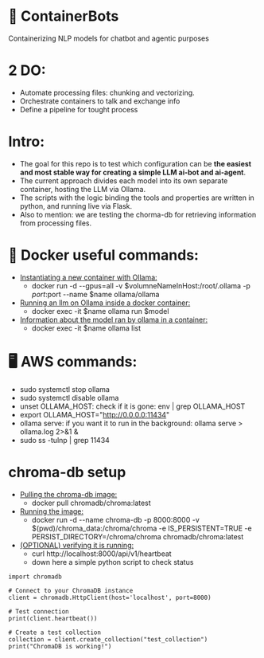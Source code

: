 # 🤖 **ContainerBots**
Containerizing NLP models for chatbot and agentic purposes 

# 2 DO:
- Automate processing files: chunking and vectorizing. 
- Orchestrate containers to talk and exchange info
- Define a pipeline for tought process

# Intro: 
- The goal for this repo is to test which configuration can be **the easiest and most stable way for creating a simple LLM ai-bot and ai-agent**. 
- The current approach divides each model into its own separate container, hosting the LLM via Ollama. 
- The scripts with the logic binding the tools and properties are written in python, and running live via Flask. 
- Also to mention: we are testing the chorma-db for retrieving information from processing files. 

# 🐳 Docker useful commands: 
* <u>Instantiating a new container with Ollama:</u>
    - docker run -d --gpus=all -v $volumneNameInHost:/root/.ollama -p $port:$port --name $name ollama/ollama
* <u>Running an llm on Ollama inside a docker container:</u>
    - docker exec -it $name ollama run $model
* <u>Information about the model ran by ollama in a container:</u> 
    - docker exec -it $name ollama list


# 🖥️ AWS commands:
* sudo systemctl stop ollama
* sudo systemctl disable ollama
* unset OLLAMA_HOST: check if it is gone: env | grep OLLAMA_HOST
* export OLLAMA_HOST="http://0.0.0.0:11434"
* ollama serve: if you want it to run in the background: ollama serve > ollama.log 2>&1 &
* sudo ss -tulnp | grep 11434

# chroma-db setup
* <u>Pulling the chroma-db image:</u> 
    - docker pull chromadb/chroma:latest
* <u>Running the image:</u> 
    - docker run -d --name chroma-db -p 8000:8000 -v $(pwd)/chroma_data:/chroma/chroma -e IS_PERSISTENT=TRUE -e PERSIST_DIRECTORY=/chroma/chroma chromadb/chroma:latest
* <u>(OPTIONAL) verifying it is running:</u> 
    - curl http://localhost:8000/api/v1/heartbeat
    - down here a simple python script to check status
```
import chromadb

# Connect to your ChromaDB instance
client = chromadb.HttpClient(host='localhost', port=8000)

# Test connection
print(client.heartbeat())

# Create a test collection
collection = client.create_collection("test_collection")
print("ChromaDB is working!")
```
